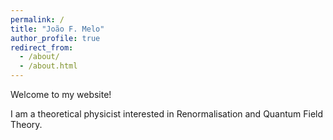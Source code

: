 ```yaml
---
permalink: /
title: "João F. Melo"
author_profile: true
redirect_from: 
  - /about/
  - /about.html
---
```


Welcome to my website!

I am a theoretical physicist interested in Renormalisation and Quantum Field Theory.
